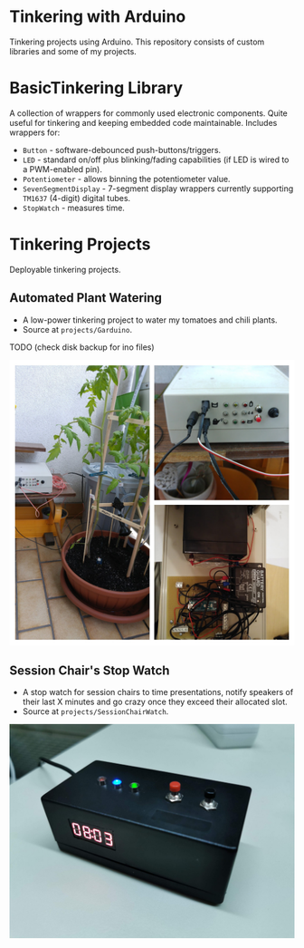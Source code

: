 # Tinkering with Arduino
Tinkering projects using Arduino. This repository consists of custom libraries and some of my projects.

# BasicTinkering Library
A collection of wrappers for commonly used electronic components. Quite useful for tinkering and keeping embedded code maintainable. Includes wrappers for:
* `Button` - software-debounced push-buttons/triggers.
* `LED` - standard on/off plus blinking/fading capabilities (if LED is wired to a PWM-enabled pin).
* `Potentiometer` - allows binning the potentiometer value.
* `SevenSegmentDisplay` - 7-segment display wrappers currently supporting `TM1637` (4-digit) digital tubes.
* `StopWatch` - measures time.

# Tinkering Projects
Deployable tinkering projects.

## Automated Plant Watering
* A low-power tinkering project to water my tomatoes and chili plants.
* Source at `projects/Garduino`.

TODO (check disk backup for ino files)

![Example image for Garduino](./projects/Garduino/garduino.jpg "The magic watering box")

## Session Chair's Stop Watch
* A stop watch for session chairs to time presentations, notify speakers of their last X minutes and go crazy once they exceed their allocated slot.
* Source at `projects/SessionChairWatch`.

![Example image for Session Chair project](./projects/SessionChairWatch/session-chair.jpg "Session Chair's Stop Watch")
